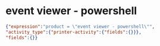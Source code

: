 event viewer - powershell
=========================

```JSON
{"expression":"product = \"event viewer - powershell\"",
"activity_type":{"printer-activity":{"fields":{}}},
"fields":{}}
```